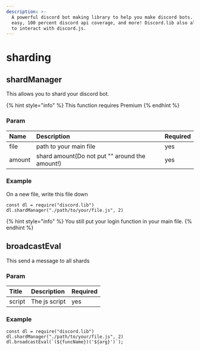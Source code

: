 ```yaml
---
description: >-
  A powerful discord bot making library to help you make discord bots. Super
  easy, 100 percent discord api coverage, and more! Discord.lib also allows you
  to interact with discord.js.
---
```


# sharding

## shardManager

This allows you to shard your discord bot.

{% hint style="info" %}
This function requires Premium
{% endhint %}

### Param

| Name | Description | Required |
| :--- | :--- | :--- |
| file | path to your main file | yes |
| amount | shard amount\(Do not put "" around the amount!\) | yes |

### Example

On a new file, write this file down

```text
const dl = require("discord.lib")
dl.shardManager("./path/to/your/file.js", 2)
```

{% hint style="info" %}
You still put your login function in your main file.
{% endhint %}

## broadcastEval

This send a message to all shards

### Param

| Title | Description | Required |
| :--- | :--- | :--- |
| script | The js script | yes |

### Example

```text
const dl = require("discord.lib")
dl.shardManager("./path/to/your/file.js", 2)
dl.broadcastEval(`(${funcName})('${arg}')`);
```

